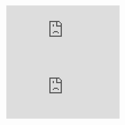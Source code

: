 [![My languages](https://github-stats-evirunurm.vercel.app/api/languages.js?username=s-shima999)](https://github.com/evirunurm/github-stats)
[![My Stats](https://github-stats-evirunurm.vercel.app/api/stats.js?username=s-shima999&peng=false)](https://github.com/evirunurm/github-stats)
